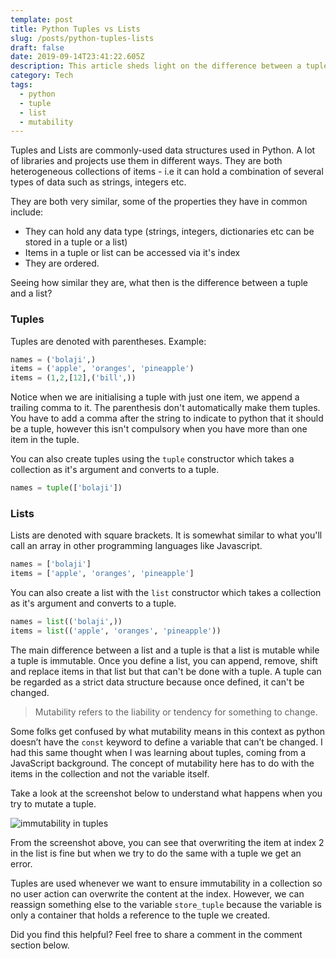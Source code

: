 ```yaml
---
template: post
title: Python Tuples vs Lists
slug: /posts/python-tuples-lists
draft: false
date: 2019-09-14T23:41:22.605Z
description: This article sheds light on the difference between a tuple and a list.
category: Tech
tags:
  - python
  - tuple
  - list
  - mutability
---
```

Tuples and Lists are commonly-used data structures used in Python. A lot of libraries and projects use them in different ways. They are both heterogeneous collections of items - i.e it can hold a combination of several types of data such as strings, integers etc.

They are both very similar, some of the properties they have in common include:

* They can hold any data type (strings, integers, dictionaries etc can be stored in a tuple or a list)
* Items in a tuple or list can be accessed via it's index
* They are ordered. 

Seeing how similar they are, what then is the difference between a tuple and a list?

### Tuples

Tuples are denoted with parentheses. Example:

```python
names = ('bolaji',)
items = ('apple', 'oranges', 'pineapple')
items = (1,2,[12],('bill',))
```

Notice when we are initialising a tuple with just one item, we append a trailing comma to it. The parenthesis don't automatically make them tuples. You have to add a comma after the string to indicate to python that it should be a tuple, however this isn't compulsory when you have more than one item in the tuple.

You can also create tuples using the `tuple` constructor which takes a collection as it's argument and converts to a tuple.

```python
names = tuple(['bolaji'])
```

### Lists

Lists are denoted with square brackets. It is somewhat similar to what you'll call an array in other programming languages like Javascript.

```python
names = ['bolaji']
items = ['apple', 'oranges', 'pineapple']
```

You can also create a list with the `list` constructor which takes a collection as it's argument and converts to a tuple.

```python
names = list(('bolaji',))
items = list(('apple', 'oranges', 'pineapple'))
```

The main difference between a list and a tuple is that a list is mutable while a tuple is immutable. Once you define a list, you can append, remove, shift and replace items in that list but that can't be done with a tuple. A tuple can be regarded as a strict data structure because once defined, it can't be changed.

> Mutability refers to the liability or tendency for something to change.

Some folks get confused by what mutability means in this context as python doesn’t have the `const` keyword to define a variable that can’t be changed. I had this same thought when I was learning about tuples, coming from a JavaScript background. The concept of mutability here has to do with the items in the collection and not the variable itself.

Take a look at the screenshot below to understand what happens when you try to mutate a tuple.

![immutability in tuples](/media/screenshot-2019-09-07-at-1.16.23-am.png)

From the screenshot above, you can see that overwriting the item at index 2 in the list is fine but when we try to do the same with a tuple we get an error. 

Tuples are used whenever we want to ensure immutability in a collection so no user action can overwrite the content at the index. However, we can reassign something else to the variable `store_tuple` because the variable is only a container that holds a reference to the tuple we created.

Did you find this helpful? Feel free to share a comment in the comment section below.
